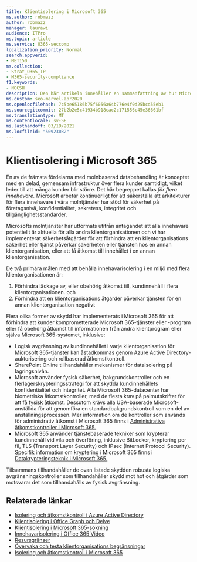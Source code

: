 ```yaml
---
title: Klientisolering i Microsoft 365
ms.author: robmazz
author: robmazz
manager: laurawi
audience: ITPro
ms.topic: article
ms.service: O365-seccomp
localization_priority: Normal
search.appverid:
- MET150
ms.collection:
- Strat_O365_IP
- M365-security-compliance
f1.keywords:
- NOCSH
description: Den här artikeln innehåller en sammanfattning av hur Microsoft tillämpar innehavarisolering i molntjänster som Microsoft 365.
ms.custom: seo-marvel-apr2020
ms.openlocfilehash: 7c5be65186b75f6056a64b776e4f0d25bcd55eb1
ms.sourcegitcommit: 27b2b2e5c41934b918cac2c171556c45e36661bf
ms.translationtype: MT
ms.contentlocale: sv-SE
ms.lasthandoff: 03/19/2021
ms.locfileid: "50923082"
---
```

# <a name="tenant-isolation-in-microsoft-365"></a>Klientisolering i Microsoft 365

En av de främsta fördelarna med molnbaserad databehandling är konceptet med en delad, gemensam infrastruktur över flera kunder samtidigt, vilket leder till att många kunder blir större. Det här begreppet kallas *för flera innehavare.* Microsoft arbetar kontinuerligt för att säkerställa att arkitekturer för flera innehavare i våra molntjänster har stöd för säkerhet på företagsnivå, konfidentialitet, sekretess, integritet och tillgänglighetsstandarder.

Microsofts molntjänster har utformats utifrån antagandet [](https://www.microsoft.com/securityengineering/sdl/)att alla innehavare potentiellt är aktuella för alla andra klientorganisationen och vi har implementerat säkerhetsåtgärder för att förhindra att en klientorganisations säkerhet eller tjänst påverkar säkerheten eller tjänsten hos en annan klientorganisation, eller att få åtkomst till innehållet i en annan klientorganisation. [](https://www.microsoft.com/trust-center)

De två primära målen med att behålla innehavarisolering i en miljö med flera klientorganisationen är:

1.    Förhindra läckage av, eller obehörig åtkomst till, kundinnehåll i flera klientorganisationen. och
2.    Förhindra att en klientorganisations åtgärder påverkar tjänsten för en annan klientorganisation negativt

Flera olika former av skydd har implementerats i Microsoft 365 för att förhindra att kunder komprometterade Microsoft 365-tjänster eller -program eller få obehörig åtkomst till informationen från andra klientprogram eller själva Microsoft 365-systemet, inklusive:

- Logisk avgränsning av kundinnehållet i varje klientorganisation för Microsoft 365-tjänster kan åstadkommas genom Azure Active Directory-auktorisering och rollbaserad åtkomstkontroll.
- SharePoint Online tillhandahåller mekanismer för dataisolering på lagringsnivån.
- Microsoft använder fysisk säkerhet, bakgrundskontroller och en flerlagerskrypteringsstrategi för att skydda kundinnehållets konfidentialitet och integritet. Alla Microsoft 365-datacenter har biometriska åtkomstkontroller, med de flesta krav på palmutskrifter för att få fysisk åtkomst. Dessutom krävs alla USA-baserade Microsoft-anställda för att genomföra en standardbakgrundskontroll som en del av anställningsprocessen. Mer information om de kontroller som används för administrativ åtkomst i Microsoft 365 finns i [Administrativa åtkomstkontroller i Microsoft 365.](/compliance/assurance/assurance-administrative-access-controls-overview)
- Microsoft 365 använder tjänstebaserade tekniker som krypterar kundinnehåll vid vila och överföring, inklusive BitLocker, kryptering per fil, TLS (Transport Layer Security) och IPsec (Internet Protocol Security). Specifik information om kryptering i Microsoft 365 finns i [Datakrypteringsteknik i Microsoft 365.](../compliance/office-365-encryption-in-the-microsoft-cloud-overview.md)

Tillsammans tillhandahåller de ovan listade skydden robusta logiska avgränsningskontroller som tillhandahåller skydd mot hot och åtgärder som motsvarar det som tillhandahålls av fysisk avgränsning.

## <a name="related-links"></a>Relaterade länkar

- [Isolering och åtkomstkontroll i Azure Active Directory](microsoft-365-isolation-in-azure-active-directory.md)
- [Klientisolering i Office Graph och Delve](microsoft-365-isolation-in-graph-and-delve.md)
- [Klientisolering i Microsoft 365-sökning](microsoft-365-isolation-in-microsoft-365-search.md)
- [Innehavarisolering i Office 365 Video](microsoft-365-isolation-in-microsoft-365-video.md)
- [Resursgränser](/compliance/assurance/assurance-resource-limits)
- [Övervaka och testa klientorganisations begränsningar](/compliance/assurance/assurance-monitoring-and-testing)
- [Isolering och åtkomstkontroll i Microsoft 365](microsoft-365-isolation-in-microsoft-365.md)